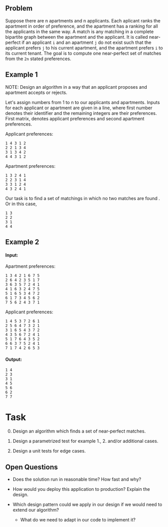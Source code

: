 ## Problem


Suppose there are n apartments and n applicants. Each aplicant ranks the apartment in order of
preference, and the apartment has a ranking for all the applicants in the same way. A match is any matching in a complete bipartite graph between the apartment and the applicant. It is called near-perfect if an applicant `i` and an apartment `j` do not exist such that the applicant prefers `j` to his current apartment, and the apartment prefers `i` to its current tenant. The goal is to compute one near-perfect set of matches from the `2n` stated preferences. 


## Example 1

NOTE: Design an algorithm in a way that an applicant proposes and apartment accepts or rejects.

Let's assign numbers from 1 to n to our applicants and apartments. Inputs for each applicant or apartment are given in a line, where first number denotes their identifier and the remaining integers are their preferences. First matrix, denotes applicant preferences and second apartment preferences.


Applicant preferences: 
```
1 4 3 1 2
2 2 1 3 4
3 1 3 4 2
4 4 3 1 2
```

Apartment preferences:
```
1 3 2 4 1
2 2 3 1 4
3 3 1 2 4
4 3 2 4 1
```

Our task is to find a set of matchings in which no two matches are found . Or in this case,

```
1 3
2 2
3 1
4 4
```





## Example 2

#### Input:

Apartment preferences:
```
1 3 4 2 1 6 7 5
2 6 4 2 3 5 1 7
3 6 3 5 7 2 4 1
4 1 6 3 2 4 7 5
5 1 6 5 3 4 7 2
6 1 7 3 4 5 6 2
7 5 6 2 4 3 7 1
```

Applicant preferences:
```
1 4 5 3 7 2 6 1
2 5 6 4 7 3 2 1
3 1 6 5 4 3 7 2
4 3 5 6 7 2 4 1
5 1 7 6 4 3 5 2
6 6 3 7 5 2 4 1
7 1 7 4 2 6 5 3
```

#### Output:

```
1 4
2 3
3 1
4 5
5 6
6 2
7 7
```

# Task

0. Design an algorithm which finds a set of near-perfect matches.

1. Design a parametrized test for example 1., 2. and/or additional cases.

2. Design a unit tests for edge cases.


## Open Questions

* Does the solution run in reasonable time? How fast and why?

* How would you deploy this application to production? Explain the design.

* Which design pattern could we apply in our design if we would need to extend our algorithm?
    * What do we need to adapt in our code to implement it?
